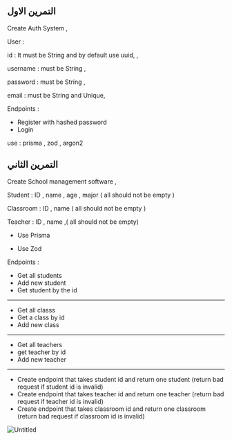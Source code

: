  ## التمرين الاول
 Create Auth System ,

User :

id : It must be String and by default use uuid, ,

username : must be String ,

password : must be String ,

email : must be String and Unique,

 Endpoints :
 - Register with hashed password
 - Login
 
 use : prisma , zod , argon2
 ## التمرين الثاني
 
Create School management  software   ,

Student  :
ID , name , age , major ( all should not be empty )


Classroom  :
ID , name ( all should not be empty )

Teacher  :
ID , name ,( all should not be empty)


- Use Prisma

- Use Zod

Endpoints :

- Get all students
- Add new student
- Get student by the id
---
- Get all classs
- Get a class by id
- Add new class
---
- Get all teachers
- get teacher by id
- Add new teacher
---
- Create endpoint that takes student id and return one student (return bad request if student id is invalid)
- Create endpoint that takes teacher id and return one teacher (return bad request if teacher id is invalid)
- Create endpoint that takes classroom id and return one classroom (return bad request if classroom id is invalid)




![Untitled](https://user-images.githubusercontent.com/92247967/204535460-0e91d472-d87a-493b-aaf3-6a9fbb513578.png)


 

